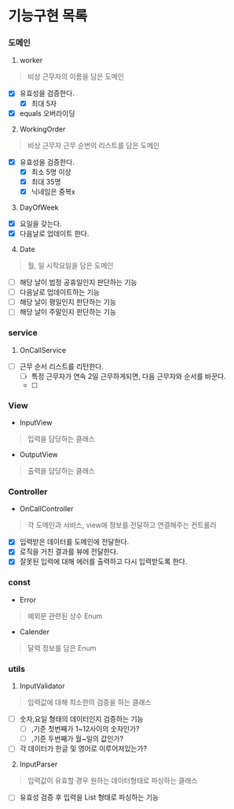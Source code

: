 # 기능구현 목록

### 도메인

1. worker

> 비상 근무자의 이름을 담은 도메인

- [x] 유효성을 검증한다.
    - [x] 최대 5자
- [x] equals 오버라이딩

2. WorkingOrder

> 비상 근무자 근무 순번의 리스트를 담은 도메인

- [x] 유효성을 검증한다.
    - [x] 최소 5명 이상
    - [x] 최대 35명
    - [x] 닉네임은 중복x

3. DayOfWeek

- [x] 요일을 갖는다.
- [x] 다음날로 업데이트 한다.

4. Date

> 월, 일 시작요일을 담은 도메인

- [ ] 해당 날이 법정 공휴일인지 판단하는 기능
- [ ] 다음날로 업데이트하는 기능
- [ ] 해당 날이 평일인지 판단하는 기능
- [ ] 해당 날이 주말인지 판단하는 기능

### service

1. OnCallService

- [ ] 근무 순서 리스트를 리턴한다.
    - [ ] 특정 근무자가 연속 2일 근무하게되면, 다음 근무자와 순서를 바꾼다.
    - [ ] 

### View

+ InputView

> 입력을 담당하는 클래스

+ OutputView

> 출력을 담당하는 클래스

### Controller

+ OnCallController

> 각 도메인과 서비스, view에 정보를 전달하고 연결해주는 컨트롤러

+ [x] 입력받은 데이터를 도메인에 전달한다.
+ [x] 로직을 거친 결과를 뷰에 전달한다.
+ [x] 잘못된 입력에 대해 에러를 출력하고 다시 입력받도록 한다.

### const

+ Error

> 예외문 관련된 상수 Enum

+ Calender

> 달력 정보를 담은 Enum

### utils

1. InputValidator

> 입력값에 대해 최소한의 검증을 하는 클래스

+ [ ] 숫자,요일 형태의 데이터인지 검증하는 기능
    - [ ] ,기준 첫번째가 1~12사이의 숫자인가?
    - [ ] ,기준 두번째가 월~일의 값인가?
+ [ ] 각 데이터가 한글 및 영어로 이루어져있는가?

2. InputParser

> 입력값이 유효할 경우 원하는 데이터형태로 파싱하는 클래스

+ [ ] 유효성 검증 후 입력을 List<String> 형태로 파싱하는 기능
